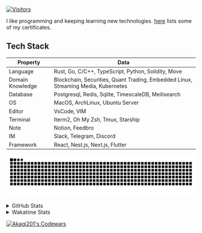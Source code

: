 <!-- markdownlint-disable MD041 MD010 MD033 -->
[![Visitors](https://api.visitorbadge.io/api/daily?path=Akagi201%2FAkagi201&label=Visitors%20Today&countColor=%2337d67a)](https://visitorbadge.io/status?path=Akagi201%2FAkagi201)

I like programming and keeping learning new technologies. [here](https://github.com/Akagi201/blockchain) lists some of my certificates.

## Tech Stack

| Property         	| Data                                                                               	|
|------------------	|------------------------------------------------------------------------------------	|
| Language         	| Rust, Go, C/C++, TypeScript, Python, Solidity, Move                                 |
| Domain Knowledge 	| Blockchain, Securities, Quant Trading, Embedded Linux, Streaming Media, Kubernetes 	|
| Database         	| Postgresql, Redis, Sqlite, TimescaleDB, Meilisearch                                 |
| OS               	| MacOS, ArchLinux, Ubuntu Server                                                     |
| Editor           	| VsCode, VIM                                                                        	|
| Terminal          | Iterm2, Oh My Zsh, Tmux, Starship                                                   |
| Note             	| Notion, Feedbro                                                                    	|
| IM               	| Slack, Telegram, Discord                                                            |
| Framework         | React, Nest.js, Next.js, Flutter                                                   	|

[![github contribution grid snake animation](https://raw.githubusercontent.com/Akagi201/Akagi201/output/github-contribution-grid-snake.svg#gh-light-mode-only)](https://github.com/Akagi201)

<details>
<summary>GitHub Stats</summary>
  <a href="https://github.com/Akagi201"><img alt="Profile Detail" src="https://raw.githubusercontent.com/Akagi201/Akagi201/master/profile-summary-card-output/dracula/0-profile-details.svg" /></a>
  <a href="https://github.com/Akagi201"><img alt="Github Stats" src="https://raw.githubusercontent.com/Akagi201/Akagi201/master/profile-summary-card-output/dracula/3-stats.svg" /></a>
  <a href="https://github.com/Akagi201"><img alt="Lang By Commits" src="https://raw.githubusercontent.com/Akagi201/Akagi201/master/profile-summary-card-output/dracula/2-most-commit-language.svg" /></a>
</details>

<details>
<summary>Wakatime Stats</summary>
<br>

<!--START_SECTION:waka-->

```txt
From: 17 July 2023 - To: 24 July 2023

Total Time: 46 hrs 53 mins

Other      36 hrs 30 mins  ███████████████████▒░░░░░   77.84 %
Rust       7 hrs 27 mins   ████░░░░░░░░░░░░░░░░░░░░░   15.90 %
sh         2 hrs 13 mins   █▒░░░░░░░░░░░░░░░░░░░░░░░   04.73 %
JSON       12 mins         ░░░░░░░░░░░░░░░░░░░░░░░░░   00.43 %
Markdown   11 mins         ░░░░░░░░░░░░░░░░░░░░░░░░░   00.39 %
TOML       9 mins          ░░░░░░░░░░░░░░░░░░░░░░░░░   00.34 %
YAML       8 mins          ░░░░░░░░░░░░░░░░░░░░░░░░░   00.32 %
Docker     1 min           ░░░░░░░░░░░░░░░░░░░░░░░░░   00.04 %
Bash       0 secs          ░░░░░░░░░░░░░░░░░░░░░░░░░   00.01 %
Solidity   0 secs          ░░░░░░░░░░░░░░░░░░░░░░░░░   00.01 %
```

<!--END_SECTION:waka-->

</details>

<a href="https://www.codewars.com/users/Akagi201"><img alt="Akagi201's Codewars" src="https://www.codewars.com/users/Akagi201/badges/small"></a>
